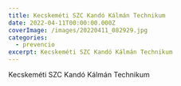 ```yaml
---
title: Kecskeméti SZC Kandó Kálmán Technikum
date: 2022-04-11T00:00:00.000Z
coverImage: /images/20220411_082929.jpg
categories:
  - prevencio
excerpt: Kecskeméti SZC Kandó Kálmán Technikum
---
```

Kecskeméti SZC Kandó Kálmán Technikum
